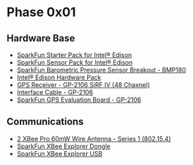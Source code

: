 Phase 0x01
==

## Hardware Base
- [SparkFun Starter Pack for Intel® Edison](https://www.sparkfun.com/products/13276)
- [SparkFun Sensor Pack for Intel® Edison](https://www.sparkfun.com/products/13094)
- [SparkFun Barometric Pressure Sensor Breakout - BMP180](https://www.sparkfun.com/products/11824)
- [Intel® Edison Hardware Pack](https://www.sparkfun.com/products/13187)
- [GPS Receiver - GP-2106 SiRF IV (48 Chaxnel)](https://www.sparkfun.com/products/10890)
- [Interface Cable - GP-2106](https://www.sparkfun.com/products/10896)
- [SparkFun GPS Evaluation Board - GP-2106](https://www.sparkfun.com/products/10995)

## Communications
- [2 XBee Pro 60mW Wire Antenna - Series 1 (802.15.4)](https://www.sparkfun.com/products/8742)
- [SparkFun XBee Explorer Dongle](https://www.sparkfun.com/products/11697)
- [SparkFun XBee Explorer USB ](https://www.sparkfun.com/products/11812)

